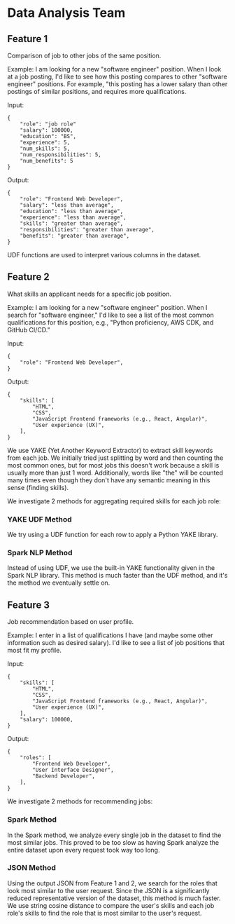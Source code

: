 # Data Analysis Team

## Feature 1
Comparison of job to other jobs of the same position.

Example: I am looking for a new "software engineer" position. When I look at a job posting, I'd like to see how this posting compares to other "software engineer" positions. For example, "this posting has a lower salary than other postings of similar positions, and requires more qualifications.

Input:

```
{
    "role": "job role"
    "salary": 100000,
    "education": "BS",
    "experience": 5,
    "num_skills": 5,
    "num_responsibilities": 5,
    "num_benefits": 5
}
```
Output:
```
{
    "role": "Frontend Web Developer",
    "salary": "less than average",
    "education": "less than average",
    "experience": "less than average",
    "skills": "greater than average",
    "responsibilities": "greater than average",
    "benefits": "greater than average",
}
```

UDF functions are used to interpret various columns in the dataset.

## Feature 2
What skills an applicant needs for a specific job position.

Example: I am looking for a new "software engineer" position. When I search for "software engineer," I'd like to see a list of the most common qualifications for this position, e.g., "Python proficiency, AWS CDK, and GitHub CI/CD."

Input:
```
{
    "role": "Frontend Web Developer",
}
```
Output:
```
{
    "skills": [
        "HTML",
        "CSS",
        "JavaScript Frontend frameworks (e.g., React, Angular)",
        "User experience (UX)",
    ],
}
```

We use YAKE (Yet Another Keyword Extractor) to extract skill keywords from each job.  We initially tried just splitting by word and then counting the most common ones, but for most jobs this doesn't work because a skill is usually more than just 1 word.  Additionally, words like "the" will be counted many times even though they don't have any semantic meaning in this sense (finding skills).

We investigate 2 methods for aggregating required skills for each job role:

### YAKE UDF Method
We try using a UDF function for each row to apply a Python YAKE library.

### Spark NLP Method
Instead of using UDF, we use the built-in YAKE functionality given in the Spark NLP library.  This method is much faster than the UDF method, and it's the method we eventually settle on.

## Feature 3
Job recommendation based on user profile.

Example: I enter in a list of qualifications I have (and maybe some other information such as desired salary). I'd like to see a list of job positions that most fit my profile.

Input:
```
{
    "skills": [
        "HTML",
        "CSS",
        "JavaScript Frontend frameworks (e.g., React, Angular)",
        "User experience (UX)",
    ],
    "salary": 100000,
}
```
Output:
```
{
    "roles": [
        "Frontend Web Developer",
        "User Interface Designer",
        "Backend Developer",
    ],
}
```

We investigate 2 methods for recommending jobs:

### Spark Method
In the Spark method, we analyze every single job in the dataset to find the most similar jobs.  This proved to be too slow as having Spark analyze the entire dataset upon every request took way too long.

### JSON Method
Using the output JSON from Feature 1 and 2, we search for the roles that look most similar to the user request.  Since the JSON is a significantly reduced representative version of the dataset, this method is much faster.  We use string cosine distance to compare the user's skills and each job role's skills to find the role that is most similar to the user's request.
